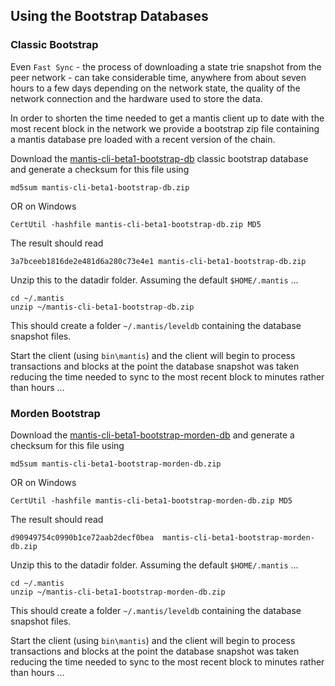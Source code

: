 ## Using the Bootstrap Databases 

### Classic Bootstrap
Even `Fast Sync` - the process of downloading a state trie snapshot from the peer network - can take considerable time, anywhere from about seven hours to a few days depending on the network state, the quality of the network connection and the hardware used to store the data. 

In order to shorten the time needed to get a mantis client up to date with the most recent block in the network we provide a bootstrap zip file containing a mantis database pre loaded with a recent version of the chain. 

Download the [mantis-cli-beta1-bootstrap-db](https://s3.eu-central-1.amazonaws.com/iohk.etc-client.snapshots/mantis-cli-beta1-bootstrap-db.zip) classic bootstrap database and generate a checksum for this file using 

`md5sum mantis-cli-beta1-bootstrap-db.zip`

OR on Windows

`CertUtil -hashfile mantis-cli-beta1-bootstrap-db.zip MD5` 

The result should read 

`3a7bceeb1816de2e481d6a280c73e4e1 mantis-cli-beta1-bootstrap-db.zip`

Unzip this to the datadir folder. Assuming the default `$HOME/.mantis` ...
```
cd ~/.mantis
unzip ~/mantis-cli-beta1-bootstrap-db.zip
```
This should create a folder `~/.mantis/leveldb` containing the database snapshot files.

Start the client (using `bin\mantis`) and the client will begin to process transactions and blocks at the point the database snapshot was taken reducing the time needed to sync to the most recent block to minutes rather than hours ... 

### Morden Bootstrap

Download the [mantis-cli-beta1-bootstrap-morden-db](https://s3.eu-central-1.amazonaws.com/iohk.etc-client.snapshots/mantis-cli-beta1-bootstrap-morden-db.zip) and generate a checksum for this file using 

`md5sum mantis-cli-beta1-bootstrap-morden-db.zip`

OR on Windows

`CertUtil -hashfile mantis-cli-beta1-bootstrap-morden-db.zip MD5` 

The result should read 

```
d90949754c0990b1ce72aab2decf0bea  mantis-cli-beta1-bootstrap-morden-db.zip
```

Unzip this to the datadir folder. Assuming the default `$HOME/.mantis` ...
```
cd ~/.mantis
unzip ~/mantis-cli-beta1-bootstrap-morden-db.zip
```
This should create a folder `~/.mantis/leveldb` containing the database snapshot files.

Start the client (using `bin\mantis`) and the client will begin to process transactions and blocks at the point the database snapshot was taken reducing the time needed to sync to the most recent block to minutes rather than hours ... 

